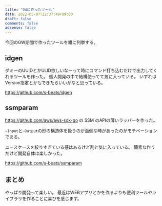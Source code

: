 ```yaml
---
title: "GWに作ったツール"
date: 2022-05-07T22:37:49+09:00
draft: false
comments: false
adsense: false
---
```


今回のGW期間で作ったツールを雑に列挙する。

## idgen

ダミーのUUIDとかULID欲しいなーって時にコマンド打ち込むだけで出力してくれるツールを作った。
個人開発の中で結構使ってて気に入っている。
いずれはVersion指定とかもできたらいいかなと思っている。

https://github.com/s-beats/idgen

## ssmparam

https://github.com/aws/aws-sdk-go の SSM のAPIの薄いラッパーを作った。

`~Input`と`~Output`の形の構造体を扱うのが面倒な時があったのがモチベーションである。

ユースケースを絞りすぎている感はあるけど割と気に入っている。
簡素な作りだけど開発自体は楽しかった。

https://github.com/s-beats/ssmparam

## まとめ

やっぱり開発って楽しい。
最近はWEBアプリとかを作るよりも便利ツールやライブラリを作ることに喜びを感じます。
